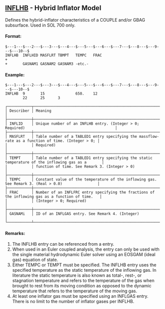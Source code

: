 ## [INFLHB](https://nexus.hexagon.com/documentationcenter/bundle/MSC_Nastran_2022.4/page/Nastran_Combined_Book/qrg/bulkfgil/TOC.INFLHB.xhtml) - Hybrid Inflator Model

Defines the hybrid-inflator characteristics of a COUPLE and/or GBAG subsurface. Used in SOL 700 only.

#### Format:

```nastran
$---1---$---2---$---3---$---4---$---5---$---6---$---7---$---8---$---9---$---10--$
INFLHB  INFLHID MASFLRT TBMPT   TEMPC   FRAC                            +       
+       GASNAM1 GASNAM2 GASNAM3 -etc.-                                          
```

#### Example:

```nastran
$---1---$---2---$---3---$---4---$---5---$---6---$---7---$---8---$---9---$---10--$
INFLHB  9       15              650.    12                                      
        22      25      3                                                       
```

```text
┌───────────┬───────────────────────────────────────────────────────────────────────────────────────────────────┐
│ Describer │ Meaning                                                                                           │
├───────────┼───────────────────────────────────────────────────────────────────────────────────────────────────┤
│ INFLID    │ Unique number of an INFLHB entry. (Integer > 0; Required)                                         │
├───────────┼───────────────────────────────────────────────────────────────────────────────────────────────────┤
│ MASFLRT   │ Table number of a TABLED1 entry specifying the massflow-rate as a function of time. (Integer > 0; │
│           │ Required)                                                                                         │
├───────────┼───────────────────────────────────────────────────────────────────────────────────────────────────┤
│ TEMPT     │ Table number of a TABLED1 entry specifying the static temperature of the inflowing gas as a       │
│           │ function of time. See Remark 3. (Integer > 0)                                                     │
├───────────┼───────────────────────────────────────────────────────────────────────────────────────────────────┤
│ TEMPC     │ Constant value of the temperature of the inflowing gas. See Remark 3. (Real > 0.0)                │
├───────────┼───────────────────────────────────────────────────────────────────────────────────────────────────┤
│ FRAC      │ Number of an INFLFRC entry specifying the fractions of the inflowing gas as a function of time.   │
│           │ (Integer > 0; Required)                                                                           │
├───────────┼───────────────────────────────────────────────────────────────────────────────────────────────────┤
│ GASNAMi   │ ID of an INFLGAS entry. See Remark 4. (Integer)                                                   │
└───────────┴───────────────────────────────────────────────────────────────────────────────────────────────────┘
```

#### Remarks:

1. The INFLHB entry can be referenced from a   entry.
2. When used in an Euler coupled analysis, the entry can only be used with the single material hydrodynamic Euler solver using an EOSGAM (ideal gas) equation of state.
3. Either TEMPC or TEMPT must be specified. The INFLHB entry uses the specified temperature as the static temperature of the inflowing gas. In literature the static temperature is also known as total-, rest-, or stagnation temperature and refers to the temperature of the gas when brought to rest from its moving condition as opposed to the dynamic temperature that refers to the temperature of the moving gas.
4. At least one inflator gas must be specified using an INFLGAS entry. There is no limit to the number of inflator gases per INFLHB.

